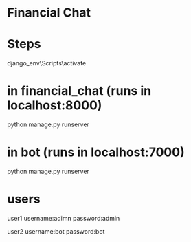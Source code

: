 # Financial Chat

# Steps

django_env\Scripts\activate

# in financial_chat (runs in localhost:8000)
python manage.py runserver

# in bot (runs in localhost:7000)
python manage.py runserver

# users
user1
	username:adimn
	password:admin

user2
	username:bot
	password:bot